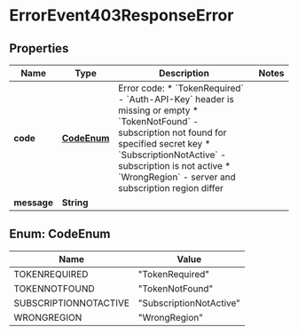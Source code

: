 

# ErrorEvent403ResponseError


## Properties

| Name | Type | Description | Notes |
|------------ | ------------- | ------------- | -------------|
|**code** | [**CodeEnum**](#CodeEnum) | Error code:  * &#x60;TokenRequired&#x60; - &#x60;Auth-API-Key&#x60; header is missing or empty  * &#x60;TokenNotFound&#x60; - subscription not found for specified secret key  * &#x60;SubscriptionNotActive&#x60; - subscription is not active  * &#x60;WrongRegion&#x60; - server and subscription region differ  |  |
|**message** | **String** |  |  |



## Enum: CodeEnum

| Name | Value |
|---- | -----|
| TOKENREQUIRED | &quot;TokenRequired&quot; |
| TOKENNOTFOUND | &quot;TokenNotFound&quot; |
| SUBSCRIPTIONNOTACTIVE | &quot;SubscriptionNotActive&quot; |
| WRONGREGION | &quot;WrongRegion&quot; |



